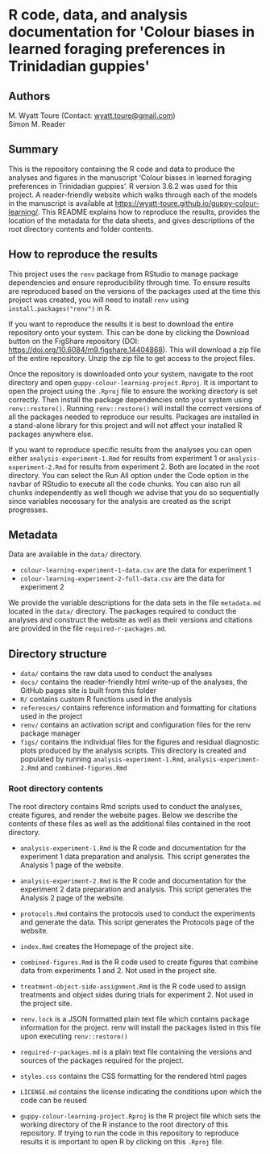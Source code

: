 # R code, data, and analysis documentation for 'Colour biases in learned foraging preferences in Trinidadian guppies'

## Authors

M. Wyatt Toure (Contact: wyatt.toure@gmail.com)\
Simon M. Reader

## Summary

This is the repository containing the R code and data to produce the analyses
and figures in the manuscript ‘Colour biases in learned foraging preferences in
Trinidadian guppies’. R version 3.6.2 was used for this project. A
reader-friendly website which walks through each of the models in the manuscript
is available at <https://wyatt-toure.github.io/guppy-colour-learning/>. This
README explains how to reproduce the results, provides the location of the
metadata for the data sheets, and gives descriptions of the root directory
contents and folder contents.

## How to reproduce the results

This project uses the `renv` package from RStudio to manage package dependencies
and ensure reproducibility through time. To ensure results are reproduced based
on the versions of the packages used at the time this project was created, you
will need to install `renv` using `install.packages("renv")` in R.

If you want to reproduce the results it is best to download the entire
repository onto your system. This can be done by clicking the Download button on
the FigShare repository (DOI: <https://doi.org/10.6084/m9.figshare.14404868>). 
This will download a zip file of the entire repository. Unzip the zip file to 
get access to the project files.

Once the repository is downloaded onto your system, navigate to the root
directory and open `guppy-colour-learning-project.Rproj`. It is important to
open the project using the `.Rproj` file to ensure the working directory is set
correctly. Then install the package dependencies onto your system using
`renv::restore()`. Running `renv::restore()` will install the correct versions
of all the packages needed to reproduce our results. Packages are installed in a
stand-alone library for this project and will not affect your installed R
packages anywhere else.

If you want to reproduce specific results from the analyses you can open either
`analysis-experiment-1.Rmd` for results from experiment 1 or
`analysis-experiment-2.Rmd` for results from experiment 2. Both are located in
the root directory. You can select the Run All option under the Code option in
the navbar of RStudio to execute all the code chunks. You can also run all
chunks independently as well though we advise that you do so sequentially since
variables necessary for the analysis are created as the script progresses.

## Metadata

Data are available in the `data/` directory. 

- `colour-learning-experiment-1-data.csv` are the data for experiment 1
- `colour-learning-experiment-2-full-data.csv` are the data for experiment 2

We provide the variable descriptions for the data sets in the file `metadata.md`
located in the `data/` directory. The packages required to conduct the analyses
and construct the website as well as their versions and citations are provided
in the file `required-r-packages.md`.

## Directory structure

  - `data/` contains the raw data used to conduct the analyses
  - `docs/` contains the reader-friendly html write-up of the analyses, the
    GitHub pages site is built from this folder
  - `R/` contains custom R functions used in the analysis
  - `references/` contains reference information and formatting for citations
    used in the project
  - `renv/` contains an activation script and configuration files for the renv
    package manager
  - `figs/` contains the individual files for the figures and residual
    diagnostic plots produced by the analysis scripts. This directory is created
    and populated by running `analysis-experiment-1.Rmd`,
    `analysis-experiment-2.Rmd` and `combined-figures.Rmd`

### Root directory contents

The root directory contains Rmd scripts used to conduct the analyses, create
figures, and render the website pages. Below we describe the contents of these
files as well as the additional files contained in the root directory.

  - `analysis-experiment-1.Rmd` is the R code and documentation for the
    experiment 1 data preparation and analysis. This script generates the 
    Analysis 1 page of the website.

  - `analysis-experiment-2.Rmd` is the R code and documentation for the
    experiment 2 data preparation and analysis. This script generates the
    Analysis 2 page of the website.

  - `protocols.Rmd` contains the protocols used to conduct the experiments and
    generate the data. This script generates the Protocols page of the website.

  - `index.Rmd` creates the Homepage of the project site.

  - `combined-figures.Rmd` is the R code used to create figures that combine
    data from experiments 1 and 2. Not used in the project site.

  - `treatment-object-side-assignment.Rmd` is the R code used to assign
    treatments and object sides during trials for experiment 2. Not used in the
    project site.
    
  - `renv.lock` is a JSON formatted plain text file which contains package
    information for the project. renv will install the packages listed in this
    file upon executing `renv::restore()`
    
  - `required-r-packages.md` is a plain text file containing the versions and
    sources of the packages required for the project.
    
  - `styles.css` contains the CSS formatting for the rendered html pages
  
  - `LICENSE.md` contains the license indicating the conditions upon which the
    code can be reused
  
  - `guppy-colour-learning-project.Rproj` is the R project file which sets the
    working directory of the R instance to the root directory of this
    repository. If trying to run the code in this repository to reproduce
    results it is important to open R by clicking on this `.Rproj` file.
